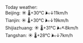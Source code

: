 Today weather:  
Beijing: ☀️   🌡️+30°C 🌬️↓11km/h  
Tianjin: ☀️   🌡️+30°C 🌬️↓19km/h  
Shijiazhuang: ☀️   🌡️+31°C 🌬️↖8km/h  
Tangshan: ☀️   🌡️+28°C 🌬️↓7km/h  
